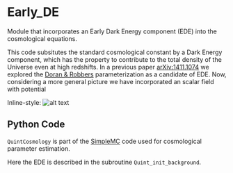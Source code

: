 # Early_DE
Module that incorporates an Early Dark Energy component
(EDE) into the cosmological equations.

This code subsitutes the standard cosmological constant by a 
Dark Energy component, which has the property to contribute to the
total density of the Universe even at high redshifts.
In a previous paper [arXiv:1411.1074](http://arxiv.org/abs/1411.1074) 
we explored the [Doran & Robbers](http://arxiv.org/abs/astro-ph/0601544)
parameterization as a candidate of EDE. Now, considering a more general
picture we have incorporated an scalar field with potential

Inline-style: 
![alt text](Potential.png "Logo Title Text 1")


## Python Code

`QuintCosmology` is part of the [SimpleMC](https://github.com/ja-vazquez/SimpleMC) 
code used for cosmological parameter estimation.


Here the EDE is described in the subroutine 
`Quint_init_background`.

